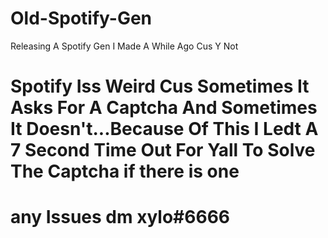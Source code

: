# Old-Spotify-Gen
Releasing A Spotify Gen I Made A While Ago Cus Y Not

# Spotify Iss Weird Cus Sometimes It Asks For A Captcha And Sometimes It Doesn't...Because Of This I Ledt A 7 Second Time Out For Yall To Solve The Captcha if there is one

# any Issues dm xylo#6666
